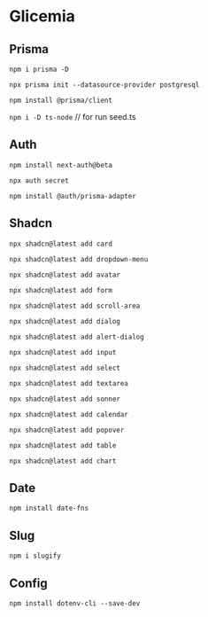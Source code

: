 # Glicemia


## Prisma

`npm i prisma -D`

`npx prisma init --datasource-provider postgresql`

`npm install @prisma/client`

`npm i -D ts-node`  // for run seed.ts


## Auth

`npm install next-auth@beta`

`npx auth secret`

`npm install @auth/prisma-adapter`


## Shadcn

`npx shadcn@latest add card`

`npx shadcn@latest add dropdown-menu`

`npx shadcn@latest add avatar`

`npx shadcn@latest add form`

`npx shadcn@latest add scroll-area`

`npx shadcn@latest add dialog`

`npx shadcn@latest add alert-dialog`

`npx shadcn@latest add input`

`npx shadcn@latest add select`

`npx shadcn@latest add textarea`

`npx shadcn@latest add sonner`

`npx shadcn@latest add calendar`

`npx shadcn@latest add popover`

`npx shadcn@latest add table`

`npx shadcn@latest add chart`


## Date

`npm install date-fns`


## Slug

`npm i slugify`



## Config

`npm install dotenv-cli --save-dev`